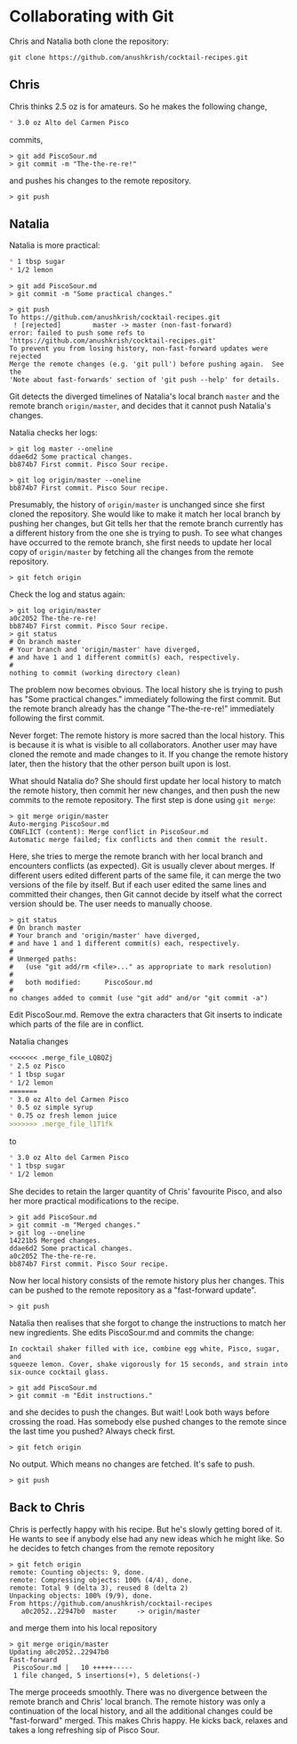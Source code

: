 Collaborating with Git
======================

Chris and Natalia both clone the repository:

```shell
git clone https://github.com/anushkrish/cocktail-recipes.git
```

Chris
-----

Chris thinks 2.5 oz is for amateurs. So he makes the following change,

```markdown
* 3.0 oz Alto del Carmen Pisco
```

commits,

```shell
> git add PiscoSour.md
> git commit -m "The-the-re-re!"
```

and pushes his changes to the remote repository.

```shell
> git push
```

Natalia
-------

Natalia is more practical:

```markdown
* 1 tbsp sugar
* 1/2 lemon
```
```shell
> git add PiscoSour.md
> git commit -m "Some practical changes."
```
```shell
> git push
To https://github.com/anushkrish/cocktail-recipes.git
 ! [rejected]        master -> master (non-fast-forward)
error: failed to push some refs to 'https://github.com/anushkrish/cocktail-recipes.git'
To prevent you from losing history, non-fast-forward updates were rejected
Merge the remote changes (e.g. 'git pull') before pushing again.  See the
'Note about fast-forwards' section of 'git push --help' for details.
```

Git detects the diverged timelines of Natalia's local branch `master` and the 
remote branch `origin/master`, and decides that it cannot push Natalia's 
changes.

Natalia checks her logs:

```
> git log master --oneline
ddae6d2 Some practical changes.
bb874b7 First commit. Pisco Sour recipe.
```

```
> git log origin/master --oneline
bb874b7 First commit. Pisco Sour recipe.
```

Presumably, the history of `origin/master` is unchanged since she first cloned 
the repository. She would like to make it match her local branch by pushing her 
changes, but Git tells her that the remote branch currently has a different 
history from the one she is trying to push. To see what changes have occurred 
to the remote branch, she first needs to update her local copy of 
`origin/master` by fetching all the changes from the remote repository.

```
> git fetch origin
```

Check the log and status again:
```
> git log origin/master
a0c2052 The-the-re-re!
bb874b7 First commit. Pisco Sour recipe.
> git status
# On branch master
# Your branch and 'origin/master' have diverged,
# and have 1 and 1 different commit(s) each, respectively.
#
nothing to commit (working directory clean)
```

The problem now becomes obvious. The local history she is trying to push has 
"Some practical changes." immediately following the first commit. But the 
remote branch already has the change "The-the-re-re!" immediately following the 
first commit.

Never forget: The remote history is more sacred than the local history. This is 
because it is what is visible to all collaborators. Another user may have 
cloned the remote and made changes to it. If you change the remote history 
later, then the history that the other person built upon is lost.

What should Natalia do? She should first update her local history to match the 
remote history, then commit her new changes, and then push the new commits to 
the remote repository. The first step is done using `git merge`:

```
> git merge origin/master
Auto-merging PiscoSour.md
CONFLICT (content): Merge conflict in PiscoSour.md
Automatic merge failed; fix conflicts and then commit the result.
```

Here, she tries to merge the remote branch with her local branch and 
encounters conflicts (as expected). Git is usually clever about merges. If 
different users edited different parts of the same file, it can merge the two 
versions of the file by itself. But if each user edited the same lines and 
committed their changes, then Git cannot decide by itself what the correct 
version should be. The user needs to manually choose.

```
> git status
# On branch master
# Your branch and 'origin/master' have diverged,
# and have 1 and 1 different commit(s) each, respectively.
#
# Unmerged paths:
#   (use "git add/rm <file>..." as appropriate to mark resolution)
#
#	both modified:      PiscoSour.md
#
no changes added to commit (use "git add" and/or "git commit -a")
```

Edit PiscoSour.md. Remove the extra characters that Git inserts to indicate  
which parts of the file are in conflict.

Natalia changes

```markdown
<<<<<<< .merge_file_LQBQZj
* 2.5 oz Pisco
* 1 tbsp sugar
* 1/2 lemon
=======
* 3.0 oz Alto del Carmen Pisco
* 0.5 oz simple syrup
* 0.75 oz fresh lemon juice
>>>>>>> .merge_file_l1T1fk
```

to

```markdown
* 3.0 oz Alto del Carmen Pisco
* 1 tbsp sugar
* 1/2 lemon
```

She decides to retain the larger quantity of Chris' favourite Pisco, and also 
her more practical modifications to the recipe.

```
> git add PiscoSour.md
> git commit -m "Merged changes."
> git log --oneline
14221b5 Merged changes.
ddae6d2 Some practical changes.
a0c2052 The-the-re-re.
bb874b7 First commit. Pisco Sour recipe.
```

Now her local history consists of the remote history plus her changes. This can 
be pushed to the remote repository as a "fast-forward update".

```
> git push
```

Natalia then realises that she forgot to change the instructions to match her 
new ingredients. She edits PiscoSour.md and commits the change:

```
In cocktail shaker filled with ice, combine egg white, Pisco, sugar, and
squeeze lemon. Cover, shake vigorously for 15 seconds, and strain into
six-ounce cocktail glass.
```
```
> git add PiscoSour.md
> git commit -m "Edit instructions."
```

and she decides to push the changes. But wait! Look both ways before crossing 
the road. Has somebody else pushed changes to the remote since the last time 
you pushed? Always check first.
```
> git fetch origin
```
No output. Which means no changes are fetched. It's safe to push.
```
> git push
```

Back to Chris
-------------
Chris is perfectly happy with his recipe. But he's slowly getting bored of it. 
He wants to see if anybody else had any new ideas which he might like. So he 
decides to fetch changes from the remote repository
```
> git fetch origin
remote: Counting objects: 9, done.
remote: Compressing objects: 100% (4/4), done.
remote: Total 9 (delta 3), reused 8 (delta 2)
Unpacking objects: 100% (9/9), done.
From https://github.com/anushkrish/cocktail-recipes
   a0c2052..22947b0  master     -> origin/master
```
and merge them into his local repository
```
> git merge origin/master
Updating a0c2052..22947b0
Fast-forward
 PiscoSour.md |   10 +++++-----
 1 file changed, 5 insertions(+), 5 deletions(-)
```

The merge proceeds smoothly. There was no divergence between the remote branch 
and Chris' local branch. The remote history was only a continuation of the 
local history, and all the additional changes could be "fast-forward" merged. 
This makes Chris happy. He kicks back, relaxes and takes a long refreshing sip 
of Pisco Sour.
